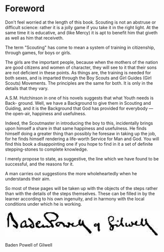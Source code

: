# Foreword

Don't feel worried at the length of this book. Scouting is not an abstruse or difficult science: rather it is a jolly game if you take it in the right light. At the same time it is educative, and (like Mercy) it is apt to benefit him that giveth as well as him that receiveth.

The term "Scouting" has come to mean a system of training in citizenship, through games, for boys or girls.

The girls are the important people, because when the mothers of the nation are good citizens and women of character, they will see to it that their sons are not deficient in these points. As things are, the training is needed for both sexes, and is imparted through the Boy Scouts and Girl Guides (Girl Scouts) Movements. The principles are the same for both. It is only in the details that they vary.

A.S.M. Hutchinson in one of his novels suggests that what Youth needs is Back- ground. Well, we have a Background to give them in Scouting and Guiding, and it is the Background that God has provided for everybody — the open-air, happiness and usefulness.

Indeed, the Scoutmaster in introducing the boy to this, incidentally brings upon himself a share in that same happiness and usefulness. He finds himself doing a greater thing than possibly he foresaw in taking up the job, for he finds himself rendering a life-worth Service for Man and God. You will find this book a disappointing one if you hope to find in it a set of definite stepping-stones to complete knowledge.

I merely propose to state, as suggestive, the line which we have found to be successful, and the reasons for it.

A man carries out suggestions the more wholeheartedly when he understands their aim.

So most of these pages will be taken up with the objects of the steps rather than with the details of the steps themselves. These can be filled in by the learner according to his own ingenuity, and in harmony with the local conditions under which he is working.

![](images/signature.png)

Baden Powell of Gilwell
